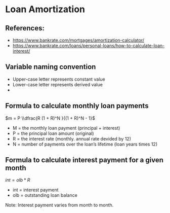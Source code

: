 # Loan Amortization

## References:

- https://www.bankrate.com/mortgages/amortization-calculator/
- https://www.bankrate.com/loans/personal-loans/how-to-calculate-loan-interest/

## Variable naming convention

- Upper-case letter represents constant value
- Lower-case letter represents derived value
- 
## Formula to calculate monthly loan payments

$m = P \\dfrac{R (1 + R)^N }{(1 + R)^N - 1}$

- M = the monthly loan payment (principal + interest)
- P	= the principal loan amount (original)
- R	= the interest rate (monthly. annual rate devided by 12)
- N	= number of payments over the loan’s lifetime (loan years times 12)

## Formula to calculate interest payment for a given month

$int = olb * R$

- int = interest payment
- olb = outstanding loan balance

Note: Interest payment varies from month to month.
